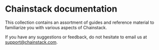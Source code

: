 # Chainstack documentation

This collection contains an assortment of guides and reference material to familiarize you with various aspects of Chainstack.

If you have any suggestions or feedback, do not hesitate to email us at support@chainstack.com.